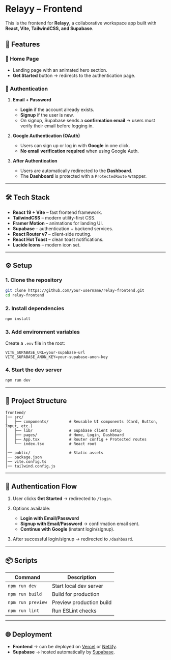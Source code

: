 # Relayy – Frontend

This is the frontend for **Relayy**, a collaborative workspace app built with **React, Vite, TailwindCSS, and Supabase**.

## 🚀 Features

### 🔹 Home Page

* Landing page with an animated hero section.
* **Get Started** button → redirects to the authentication page.

### 🔹 Authentication

1. **Email + Password**

   * **Login** if the account already exists.
   * **Signup** if the user is new.
   * On signup, Supabase sends a **confirmation email** → users must verify their email before logging in.

2. **Google Authentication (OAuth)**

   * Users can sign up or log in with **Google** in one click.
   * **No email verification required** when using Google Auth.

3. **After Authentication**

   * Users are automatically redirected to the **Dashboard**.
   * The **Dashboard** is protected with a `ProtectedRoute` wrapper.

---

## 🛠️ Tech Stack

* **React 19 + Vite** – fast frontend framework.
* **TailwindCSS** – modern utility-first CSS.
* **Framer Motion** – animations for landing UI.
* **Supabase** – authentication + backend services.
* **React Router v7** – client-side routing.
* **React Hot Toast** – clean toast notifications.
* **Lucide Icons** – modern icon set.

---

## ⚙️ Setup

### 1. Clone the repository

```bash
git clone https://github.com/your-username/relay-frontend.git
cd relay-frontend
```

### 2. Install dependencies

```bash
npm install
```

### 3. Add environment variables

Create a `.env` file in the root:

```env
VITE_SUPABASE_URL=your-supabase-url
VITE_SUPABASE_ANON_KEY=your-supabase-anon-key
```

### 4. Start the dev server

```bash
npm run dev
```

---

## 📂 Project Structure

```
frontend/
│── src/
│   ├── components/         # Reusable UI components (Card, Button, Input, etc.)
│   ├── lib/                # Supabase client setup
│   ├── pages/              # Home, Login, Dashboard
│   ├── App.tsx             # Router config + Protected routes
│   └── index.tsx           # React root
│
│── public/                 # Static assets
│── package.json
│── vite.config.ts
│── tailwind.config.js
```

---

## 🔐 Authentication Flow

1. User clicks **Get Started** → redirected to `/login`.
2. Options available:

   * **Login with Email/Password**
   * **Signup with Email/Password** → confirmation email sent.
   * **Continue with Google** (instant login/signup).
3. After successful login/signup → redirected to `/dashboard`.

---

## 📦 Scripts

| Command           | Description              |
| ----------------- | ------------------------ |
| `npm run dev`     | Start local dev server   |
| `npm run build`   | Build for production     |
| `npm run preview` | Preview production build |
| `npm run lint`    | Run ESLint checks        |

---

## 🌐 Deployment

* **Frontend** → can be deployed on [Vercel](https://vercel.com) or [Netlify](https://netlify.com).
* **Supabase** → hosted automatically by [Supabase](https://supabase.com).
